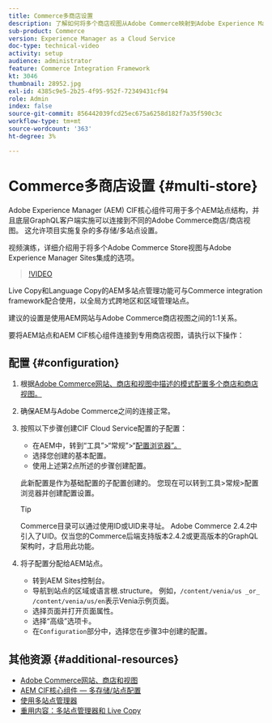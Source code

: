```yaml
---
title: Commerce多商店设置
description: 了解如何将多个商店视图从Adobe Commerce映射到Adobe Experience Manager。 这允许项目支持多租户和多语言用例。
sub-product: Commerce
version: Experience Manager as a Cloud Service
doc-type: technical-video
activity: setup
audience: administrator
feature: Commerce Integration Framework
kt: 3046
thumbnail: 28952.jpg
exl-id: 4385c9e5-2b25-4f95-952f-72349431cf94
role: Admin
index: false
source-git-commit: 856442039fcd25ec675a6258d182f7a35f590c3c
workflow-type: tm+mt
source-wordcount: '363'
ht-degree: 3%

---
```



# Commerce多商店设置 {#multi-store}

Adobe Experience Manager (AEM) CIF核心组件可用于多个AEM站点结构，并且底层GraphQL客户端实施可以连接到不同的Adobe Commerce商店/商店视图。 这允许项目实施复杂的多存储/多站点设置。

视频演练，详细介绍用于将多个Adobe Commerce Store视图与Adobe Experience Manager Sites集成的选项。

>[!VIDEO](https://video.tv.adobe.com/v/28952/?quality=12)

Live Copy和Language Copy的AEM多站点管理功能可与Commerce integration framework配合使用，以全局方式跨地区和区域管理站点。

建议的设置是使用AEM网站与Adobe Commerce商店视图之间的1:1关系。

要将AEM站点和AEM CIF核心组件连接到专用商店视图，请执行以下操作：

## 配置 {#configuration}

1. 根据[Adobe Commerce网站、商店和视图中描述的模式配置多个商店和商店视图。](https://experienceleague.adobe.com/docs/commerce-admin/start/setup/websites-stores-views.html?lang=zh-Hans)

1. 确保AEM与Adobe Commerce之间的连接正常。

1. 按照以下步骤创建CIF Cloud Service配置的子配置：

   * 在AEM中，转到“工具”>“常规”>“[配置浏览器”。](/help/implementing/developing/introduction/configurations.md#using-configuration-browser)
   * 选择您创建的基本配置。
   * 使用上述第2点所述的步骤创建配置。

   此新配置是作为基础配置的子配置创建的。 您现在可以转到工具>常规>配置浏览器并创建配置设置。

   >[!TIP]
   >
   > Commerce目录可以通过使用ID或UID来寻址。 Adobe Commerce 2.4.2中引入了UID。仅当您的Commerce后端支持版本2.4.2或更高版本的GraphQL架构时，才启用此功能。

1. 将子配置分配给AEM站点。

   * 转到AEM Sites控制台。
   * 导航到站点的区域或语言根.structure。 例如，`/content/venia/us _or_ /content/venia/us/en`表示Venia示例页面。
   * 选择页面并打开页面属性。
   * 选择“高级”选项卡。
   * 在`Configuration`部分中，选择您在步骤3中创建的配置。

## 其他资源 {#additional-resources}

* [Adobe Commerce网站、商店和视图](https://experienceleague.adobe.com/docs/commerce-admin/start/setup/websites-stores-views.html?lang=zh-Hans)
* [AEM CIF核心组件 — 多存储/站点配置](https://github.com/adobe/aem-core-cif-components#multi-store--site-configuration)
* [使用多站点管理器](https://experienceleague.adobe.com/docs/experience-manager-learn/sites/translation/multi-site-manager-feature-video-use.html?lang=zh-Hans)
* [重用内容：多站点管理器和 Live Copy](/help/sites-cloud/administering/msm/overview.md)
